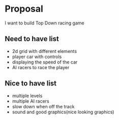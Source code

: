# Proposal

I want to build Top Down racing game

## Need to have list
  - 2d grid with different elements
  - player car with controls
  - displaying the speed of the car
  - AI racers to race the player

## Nice to have list
  - multiple levels
  - multiple AI racers
  - slow down when off the track
  - sound and good graphics(nice looking graphics)
